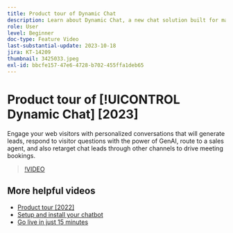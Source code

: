 ```yaml
---
title: Product tour of Dynamic Chat
description: Learn about Dynamic Chat, a new chat solution built for marketing and sales from Adobe.
role: User
level: Beginner
doc-type: Feature Video
last-substantial-update: 2023-10-18
jira: KT-14209
thumbnail: 3425033.jpeg
exl-id: bbcfe157-47e6-4728-b702-455ffa1deb65
---
```

# Product tour of [!UICONTROL Dynamic Chat] [2023]

Engage your web visitors with personalized conversations that will generate leads, respond to visitor questions with the power of GenAI, route to a sales agent, and also retarget chat leads through other channels to drive meeting bookings.

>[!VIDEO](https://video.tv.adobe.com/v/3425033/?learn=on)

## More helpful videos

* [Product tour [2022]](product-tour-2022.md)
* [Setup and install your chatbot](setup.md)
* [Go live in just 15 minutes](go-live-in-15-minutes.md)
